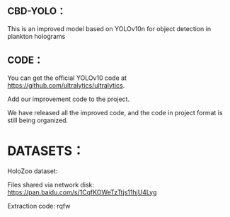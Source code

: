 

## CBD-YOLO：

This is an improved model based on YOLOv10n for object detection in plankton holograms

## CODE：

You can get the official YOLOv10 code at https://github.com/ultralytics/ultralytics.


Add our improvement code to the project.


We have released all the improved code, and the code in project format is still being organized.

# DATASETS：

HoloZoo dataset: 

Files shared via network disk: https://pan.baidu.com/s/1CqfKOWeTzTtjs11hjU4Lyg 

Extraction code: rqfw

